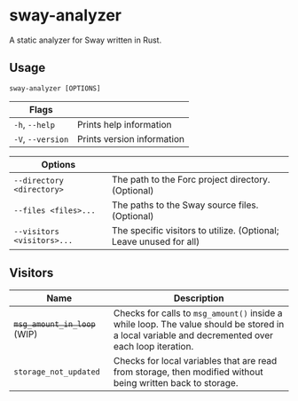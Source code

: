 # sway-analyzer
A static analyzer for Sway written in Rust.

## Usage

`sway-analyzer [OPTIONS]`

| Flags | |
|-|-|
| `-h`, `--help` | Prints help information |
| `-V`, `--version` | Prints version information |

| Options | |
|-|-|
| `--directory <directory>` | The path to the Forc project directory. (Optional) |
| `--files <files>...` | The paths to the Sway source files. (Optional) |
| `--visitors <visitors>...` | The specific visitors to utilize. (Optional; Leave unused for all) |

## Visitors

| Name | Description |
|-|-|
| ~~`msg_amount_in_loop`~~ (WIP) | Checks for calls to `msg_amount()` inside a while loop. The value should be stored in a local variable and decremented over each loop iteration. |
| `storage_not_updated` | Checks for local variables that are read from storage, then modified without being written back to storage. |
